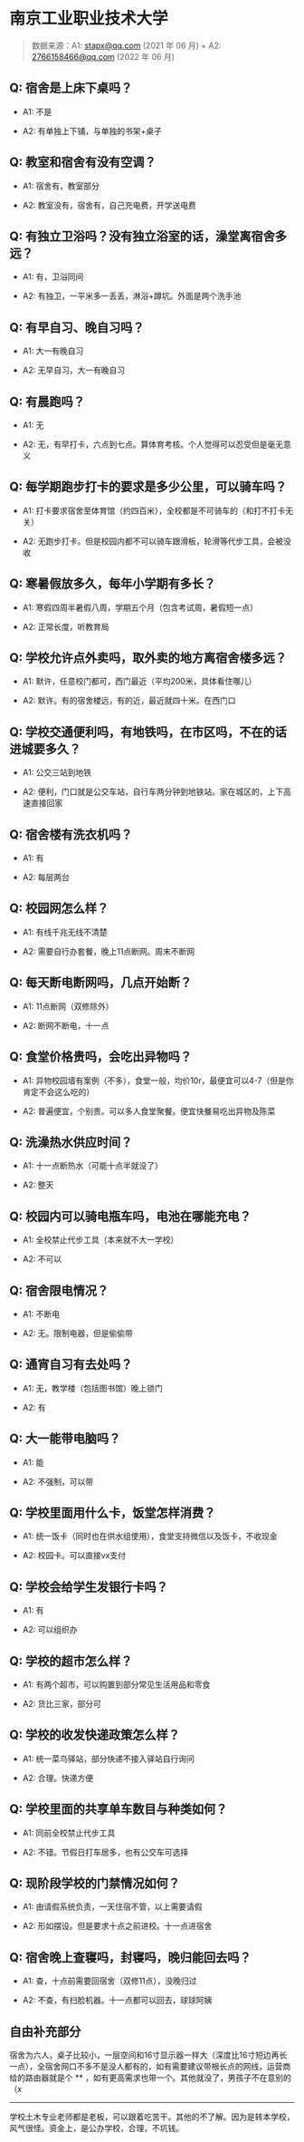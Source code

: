 # 南京工业职业技术大学

> 数据来源：A1: stapx@qq.com (2021 年 06 月) + A2: 2766158466@qq.com (2022 年 06 月)

## Q: 宿舍是上床下桌吗？

- A1: 不是

- A2: 有单独上下铺，与单独的书架+桌子

## Q: 教室和宿舍有没有空调？

- A1: 宿舍有，教室部分

- A2: 教室没有，宿舍有，自己充电费，开学送电费

## Q: 有独立卫浴吗？没有独立浴室的话，澡堂离宿舍多远？

- A1: 有，卫浴同间

- A2: 有独卫，一平米多一丢丢，淋浴+蹲坑。外面是两个洗手池

## Q: 有早自习、晚自习吗？

- A1: 大一有晚自习

- A2: 无早自习，大一有晚自习

## Q: 有晨跑吗？

- A1: 无

- A2: 无，有早打卡，六点到七点。算体育考核。个人觉得可以忍受但是毫无意义

## Q: 每学期跑步打卡的要求是多少公里，可以骑车吗？

- A1: 打卡要求宿舍至体育馆（约四百米），全校都是不可骑车的（和打不打卡无关）

- A2: 无跑步打卡。但是校园内都不可以骑车跟滑板，轮滑等代步工具，会被没收

## Q: 寒暑假放多久，每年小学期有多长？

- A1: 寒假四周半暑假八周，学期五个月（包含考试周，暑假短一点）

- A2: 正常长度，听教育局

## Q: 学校允许点外卖吗，取外卖的地方离宿舍楼多远？

- A1: 默许，任意校门都可，西门最近（平均200米，具体看住哪儿）

- A2: 默许。有的宿舍楼远，有的近，最近就四十米。在西门口

## Q: 学校交通便利吗，有地铁吗，在市区吗，不在的话进城要多久？

- A1: 公交三站到地铁

- A2: 便利，门口就是公交车站，自行车两分钟到地铁站。家在城区的，上下高速直接回家

## Q: 宿舍楼有洗衣机吗？

- A1: 有

- A2: 每层两台

## Q: 校园网怎么样？

- A1: 有线千兆无线不清楚

- A2: 需要自行办套餐，晚上11点断网。周末不断网

## Q: 每天断电断网吗，几点开始断？

- A1: 11点断网（双修除外）

- A2: 断网不断电，十一点

## Q: 食堂价格贵吗，会吃出异物吗？

- A1: 异物校园墙有案例（不多），食堂一般，均价10r，最便宜可以4-7（但是你肯定不会这么吃的）

- A2: 普遍便宜，个别贵。可以多人食堂聚餐。便宜快餐易吃出异物及陈菜

## Q: 洗澡热水供应时间？

- A1: 十一点断热水（可能十点半就没了）

- A2: 整天

## Q: 校园内可以骑电瓶车吗，电池在哪能充电？

- A1: 全校禁止代步工具（本来就不大一学校）

- A2: 不可以

## Q: 宿舍限电情况？

- A1: 不断电

- A2: 无。限制电器，但是偷偷带

## Q: 通宵自习有去处吗？

- A1: 无，教学楼（包括图书馆）晚上锁门

- A2: 有

## Q: 大一能带电脑吗？

- A1: 能

- A2: 不强制，可以带

## Q: 学校里面用什么卡，饭堂怎样消费？

- A1: 统一饭卡（同时也在供水组使用），食堂支持微信以及饭卡，不收现金

- A2: 校园卡。可以直接vx支付

## Q: 学校会给学生发银行卡吗？

- A1: 有

- A2: 可以组织办

## Q: 学校的超市怎么样？

- A1: 有两个超市，可以购置到部分常见生活用品和零食

- A2: 货比三家，部分可

## Q: 学校的收发快递政策怎么样？

- A1: 统一菜鸟驿站，部分快递不接入驿站自行询问

- A2: 合理。快递方便

## Q: 学校里面的共享单车数目与种类如何？

- A1: 同前全校禁止代步工具

- A2: 不错。节假日打车居多，也有公交车可选择

## Q: 现阶段学校的门禁情况如何？

- A1: 由请假系统负责，一天住宿不管，以上需要请假

- A2: 形如摆设。但是要求十点之前进校。十一点进宿舍

## Q: 宿舍晚上查寝吗，封寝吗，晚归能回去吗？

- A1: 查，十点前需要回宿舍（双修11点），没晚归过

- A2: 不查，有扫脸机器。十一点都可以回去，球球阿姨

## 自由补充部分

宿舍为六人，桌子比较小，一层空间和16寸显示器一样大（深度比16寸短边再长一点），全宿舍网口不多不是没人都有的，如有需要建议带根长点的网线，运营商给的路由器就是个 \*\* ，如有更高需求也带一个。其他就没了，男孩子不在意别的（x

***

学校土木专业老师都是老板，可以跟着吃苦干。其他的不了解。因为是转本学校，风气很怪。资金上，是公办学校，合理，不坑钱。